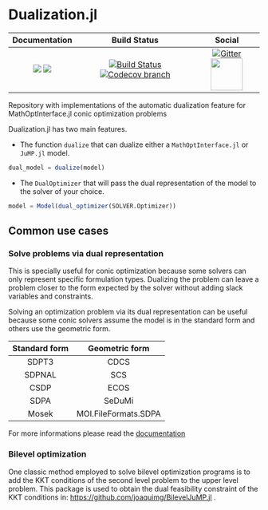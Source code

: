 # Dualization.jl

| **Documentation** | **Build Status** | **Social** |
|:-----------------:|:----------------:|:----------:|
| [![][docs-stable-img]][docs-stable-url] [![][docs-dev-img]][docs-dev-url] | [![Build Status][build-img]][build-url] [![Codecov branch][codecov-img]][codecov-url] | [![Gitter][gitter-img]][gitter-url] [<img src="https://upload.wikimedia.org/wikipedia/commons/thumb/a/af/Discourse_logo.png/799px-Discourse_logo.png" width="64">][discourse-url] |

[docs-stable-img]: https://img.shields.io/badge/docs-stable-blue.svg
[docs-dev-img]: https://img.shields.io/badge/docs-dev-blue.svg
[docs-stable-url]: https://jump.dev/Dualization.jl/stable/
[docs-dev-url]: https://jump.dev/Dualization.jl/dev/

[build-img]: https://github.com/jump-dev/Dualization.jl/workflows/CI/badge.svg?branch=master
[build-url]: https://github.com/jump-dev/Dualization.jl/actions?query=workflow%3ACI
[codecov-img]: http://codecov.io/github/jump-dev/Dualization.jl/coverage.svg?branch=master
[codecov-url]: http://codecov.io/github/jump-dev/Dualization.jl?branch=master

[gitter-url]: https://gitter.im/AutomaticDualization/community#
[gitter-img]: https://badges.gitter.im/jump-dev/JuMP-dev.svg
[discourse-url]: https://discourse.julialang.org/c/domain/opt

Repository with implementations of the automatic dualization feature for MathOptInterface.jl conic optimization problems

Dualization.jl has two main features.
 * The function `dualize` that can dualize either a `MathOptInterface.jl` or `JuMP.jl` model.

```julia
dual_model = dualize(model)
```

 * The `DualOptimizer` that will pass the dual representation of the model to the solver of your choice.

```julia
model = Model(dual_optimizer(SOLVER.Optimizer))
```

## Common use cases

### Solve problems via dual representation

This is specially useful for conic optimization because some solvers
can only represent specific formulation types. Dualizing the problem can leave
a problem closer to the form expected by the solver without adding
slack variables and constraints.

Solving an optimization problem via its dual representation can be useful because some conic solvers assume the model is in the standard form and others use the geometric form.

|  Standard form | Geometric form |
|:-------:|:-------:|
| SDPT3 | CDCS |
| SDPNAL | SCS |
| CSDP | ECOS |
| SDPA | SeDuMi |
| Mosek | MOI.FileFormats.SDPA |

For more informations please read the [documentation][docs-stable-url]

### Bilevel optimization

One classic method employed to solve bilevel optimization programs is to add the
KKT conditions of the second level problem to the upper level problem.
This package is used to obtain the dual feasibility constraint of the KKT conditions
in: https://github.com/joaquimg/BilevelJuMP.jl .

